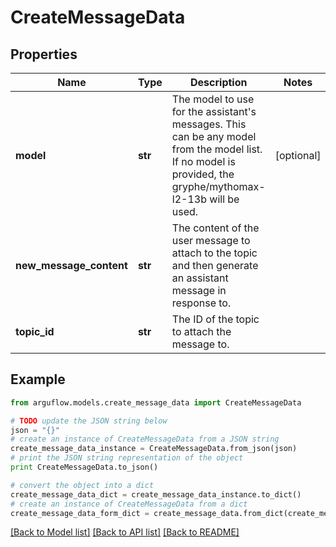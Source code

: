 # CreateMessageData


## Properties

Name | Type | Description | Notes
------------ | ------------- | ------------- | -------------
**model** | **str** | The model to use for the assistant&#39;s messages. This can be any model from the model list. If no model is provided, the gryphe/mythomax-l2-13b will be used. | [optional] 
**new_message_content** | **str** | The content of the user message to attach to the topic and then generate an assistant message in response to. | 
**topic_id** | **str** | The ID of the topic to attach the message to. | 

## Example

```python
from arguflow.models.create_message_data import CreateMessageData

# TODO update the JSON string below
json = "{}"
# create an instance of CreateMessageData from a JSON string
create_message_data_instance = CreateMessageData.from_json(json)
# print the JSON string representation of the object
print CreateMessageData.to_json()

# convert the object into a dict
create_message_data_dict = create_message_data_instance.to_dict()
# create an instance of CreateMessageData from a dict
create_message_data_form_dict = create_message_data.from_dict(create_message_data_dict)
```
[[Back to Model list]](../README.md#documentation-for-models) [[Back to API list]](../README.md#documentation-for-api-endpoints) [[Back to README]](../README.md)


